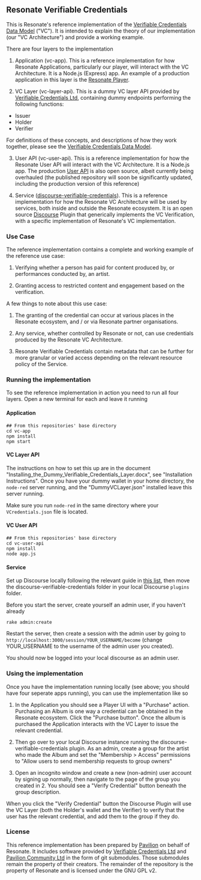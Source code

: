 ## Resonate Verifiable Credentials

This is Resonate's reference implementation of the [Verifiable Credentials Data Model](https://www.w3.org/TR/vc-data-model/) ("VC"). It is intended to explain the theory of our implementation (our "VC Architecture") and provide a working example.

There are four layers to the implementation

1. Application (vc-app). This is a reference implementation for how Resonate Applications, particularly our player, will interact with the VC Architecture. It is a Node.js (Express) app. An example of a production application in this layer is the [Resonate Player](https://github.com/resonatecoop/user-api).

2. VC Layer (vc-layer-api). This is a dummy VC layer API provided by [Verifiable Credentials Ltd](https://verifiablecredentials.info/), containing dummy endpoints performing the following functions:
  - Issuer
  - Holder
  - Verifier
  
For definitions of these concepts, and descriptions of how they work together, please see the [Verifiable Credentials Data Model](https://www.w3.org/TR/vc-data-model/).

3. User API (vc-user-api). This is a reference implementation for how the Resonate User API will interact with the VC Architecture. It is a Node.js app. The production [User API](https://github.com/resonatecoop/user-api) is also open source, albeit currently being overhauled (the published repository will soon be significantly updated, including the production version of this reference) 

4. Service ([discourse-verifiable-credentials](https://github.com/paviliondev/discourse-verifiable-credentials)). This is a reference implementation for how the Resonate VC Architecture will be used by services, both inside and outside the Resonate ecosystem. It is an open source [Discourse](https://discourse.org) Plugin that generically implements the VC Verification, with a specific implementation of Resonate's VC implementation.

### Use Case

The reference implementation contains a complete and working example of the reference use case:

1. Verifying whether a person has paid for content produced by, or performances conducted by, an artist.

2. Granting access to restricted content and engagement based on the verification.

A few things to note about this use case:

1. The granting of the credential can occur at various places in the Resonate ecosystem, and / or via Resonate partner organisations.

2. Any service, whether controlled by Resonate or not, can use credentials produced by the Resonate VC Architecture.

3. Resonate Verifiable Credentials contain metadata that can be further for more granular or varied access depending on the relevant resource policy of the Service.

### Running the implementation

To see the reference implementation in action you need to run all four layers. Open a new terminal for each and leave it running

#### Application

```
## From this repositories' base directory
cd vc-app
npm install
npm start
```
#### VC Layer API

The instructions on how to set this up are in the document "Installing_the_Dummy_Verifiable_Credentials_Layer.docx", see "Installation Instructions". Once you have your dummy wallet in your home directory, the ``node-red`` server running, and the "DummyVCLayer.json" installed leave this server running.

Make sure you run ``node-red`` in the same directory where your ``VCredentials.json`` file is located.

#### VC User API

```
## From this repositories' base directory
cd vc-user-api
npm install
node app.js
```
#### Service

Set up Discourse locally following the relevant guide in [this list](https://meta.discourse.org/tag/dev-install), then move the discourse-verifiable-credentials folder in your local Discourse ``plugins`` folder.

Before you start the server, create yourself an admin user, if you haven't already
```
rake admin:create
```

Restart the server, then create a session with the admin user by going to
``http://localhost:3000/session/YOUR_USERNAME/become`` (change YOUR_USERNAME to the username of the admin user you created).

You should now be logged into your local discourse as an admin user.

### Using the implementation

Once you have the implementation running locally (see above; you should have four seperate apps running), you can use the implementation like so

1. In the Application you should see a Player UI with a "Purchase" action. Purchasing an Album is one way a credential can be obtained in the Resonate ecosystem. Click the "Purchase button". Once the album is purchased the Application interacts with the VC Layer to issue the relevant credential.

2. Then go over to your local Discourse instance running the discourse-verifiable-credentials plugin. As an admin, create a group for the artist who made the Album and set the "Membership > Access" permissions to "Allow users to send membership requests to group owners"

3. Open an incognito window and create a new (non-admin) user account by signing up normally, then navigate to the page of the group you created in 2. You should see a "Verify Credential" button beneath the group description.

When you click the "Verify Credential" button the Discourse Plugin will use the VC Layer (both the Holder's wallet and the Verifier) to verify that the user has the relevant credential, and add them to the group if they do.

### License

This reference implementation has been prepared by [Pavilion](https://thepavilion.io) on behalf of Resonate. It includes software provided by [Verifiable Credentials Ltd](https://verifiablecredentials.info/) and [Pavilion Community Ltd](https://thepavilion.io) in the form of git submodules. Those submodules remain the property of their creators. The remainder of the repository is the property of Resonate and is licensed under the GNU GPL v2.
 

